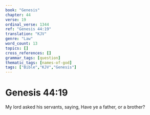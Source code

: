 ```yaml
---
book: "Genesis"
chapter: 44
verse: 19
ordinal_verse: 1344
ref: "Genesis 44:19"
translation: "KJV"
genre: "Law"
word_count: 13
topics: []
cross_references: []
grammar_tags: [question]
thematic_tags: [names-of-god]
tags: ["Bible","KJV","Genesis"]
---
```


# Genesis 44:19

My lord asked his servants, saying, Have ye a father, or a brother?
